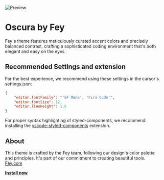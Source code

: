 ![Preview](https://res.cloudinary.com/narative/image/upload/oscura-preview.jpg)


# Oscura by Fey

Fey's theme features meticulously curated accent colors and precisely balanced contrast, crafting a sophisticated coding environment that's both elegant and easy on the eyes.

## Recommended Settings and extension

For the best experience, we recommend using these settings in the cursor's settings.json:

```json
{
    "editor.fontFamily": "'SF Mono', 'Fira Code'",
    "editor.fontSize": 12,
    "editor.lineHeight": 1.6
}
```

For proper syntax highlighting of styled-components, we recommend installing the [vscode-styled-components](https://marketplace.visualstudio.com/items?itemName=styled-components.vscode-styled-components) extension.

## About

This theme is crafted by the Fey team, following our design's color palette and principles. It's part of our commitment to creating beautiful tools. [Fey.com](https://fey.com)


<a href="https://marketplace.visualstudio.com/items?itemName=Fey.oscura"><strong>Install now</strong></a>